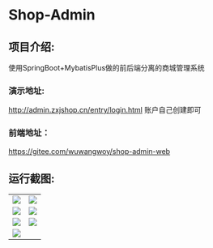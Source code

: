 # Shop-Admin

## 项目介绍:
使用SpringBoot+MybatisPlus做的前后端分离的商城管理系统

### 演示地址:
http://admin.zxjshop.cn/entry/login.html 账户自己创建即可
### 前端地址：
https://gitee.com/wuwangwoy/shop-admin-web

## 运行截图:
<table>
    <tr>
        <td><img src="https://images.gitee.com/uploads/images/2021/0519/105821_91a788a5_376915.png"/></td>
        <td><img src="https://images.gitee.com/uploads/images/2021/0519/105900_b6f56b86_376915.png"/></td>
    </tr>
    <tr>
        <td><img src="https://images.gitee.com/uploads/images/2021/0519/110016_83084e72_376915.png"/></td>
        <td><img src="https://images.gitee.com/uploads/images/2021/0519/110157_5a69aec9_376915.png"/></td>
    </tr>
    <tr>
        <td><img src="https://images.gitee.com/uploads/images/2021/0519/110251_f17dcb0e_376915.png "/></td>
       <td><img src="https://images.gitee.com/uploads/images/2021/0310/172145_22f907b1_376915.png"/></td>
    </tr>
    <tr>
        <td><img src="https://images.gitee.com/uploads/images/2021/0519/105740_8db897a6_376915.png "/></td>
    </tr>
</table>